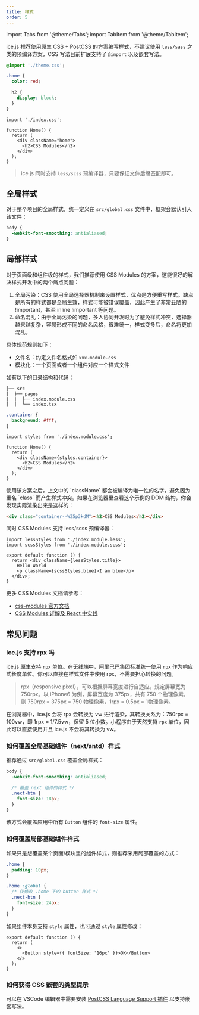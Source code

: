 ```yaml
---
title: 样式
order: 5
---
```

import Tabs from '@theme/Tabs';
import TabItem from '@theme/TabItem';

ice.js 推荐使用原生 CSS + PostCSS 的方案编写样式，不建议使用 `less/sass` 之类的预编译方案，CSS 写法目前扩展支持了 `@import` 以及嵌套写法。

<Tabs>
<TabItem value="css" label="index.css">

```css
@import './theme.css';

.home {
  color: red;

  h2 {
    display: block;
  }
}
```

</TabItem>
<TabItem value="tsx" label="index.tsx">

```tsx
import './index.css';

function Home() {
  return (
    <div className="home">
      <h2>CSS Modules</h2>
    </div>
  );
}
```

</TabItem>
</Tabs>

> ice.js 同时支持 `less/scss` 预编译器，只要保证文件后缀匹配即可。

## 全局样式

对于整个项目的全局样式，统一定义在 `src/global.css` 文件中，框架会默认引入该文件：

```css
body {
  -webkit-font-smoothing: antialiased;
}
```

## 局部样式

对于页面级和组件级的样式，我们推荐使用 CSS Modules 的方案，这能很好的解决样式开发中的两个痛点问题：

1. 全局污染：CSS 使用全局选择器机制来设置样式，优点是方便重写样式。缺点是所有的样式都是全局生效，样式可能被错误覆盖，因此产生了非常丑陋的 !important，甚至 inline !important 等问题。
2. 命名混乱：由于全局污染的问题，多人协同开发时为了避免样式冲突，选择器越来越复杂，容易形成不同的命名风格，很难统一，样式变多后，命名将更加混乱。

具体规范规则如下：

- 文件名：约定文件名格式如 `xxx.module.css`
- 模块化：一个页面或者一个组件对应一个样式文件

如有以下的目录结构和代码：

```
├── src
|  ├── pages
|  |  ├── index.module.css
|  |  └── index.tsx
```

<Tabs>
<TabItem value="css" label="index.module.css">

```css
.container {
  background: #fff;
}
```

</TabItem>
<TabItem value="tsx" label="index.tsx">

```tsx
import styles from './index.module.css';

function Home() {
  return (
    <div className={styles.container}>
      <h2>CSS Modules</h2>
    </div>
  );
}
```

</TabItem>
</Tabs>
使用该方案之后，上文中的 `className` 都会被编译为唯一性的名字，避免因为重名 `class` 而产生样式冲突。如果在浏览器里查看这个示例的 DOM 结构，你会发现实际渲染出来是这样的：

```html
<div class="container--WZ5p3kdM"><h2>CSS Modules</h2></div>
```

同时 CSS Modules 支持 less/scss 预编译器：

```tsx
import lessStyles from './index.module.less';
import scssStyles from './index.module.scss';
 
export default function () {
  return <div className={lessStyles.title}>
    Hello World
    <p className={scssStyles.blue}>I am blue</p>
  </div>;
}
```

更多 CSS Modules 文档请参考：

- [css-modules 官方文档](https://github.com/css-modules/css-modules)
- [CSS Modules 详解及 React 中实践](https://zhuanlan.zhihu.com/p/20495964)

## 常见问题

### ice.js 支持 rpx 吗

ice.js 原生支持 `rpx` 单位。在无线端中，阿里巴巴集团标准统一使用 `rpx` 作为响应式长度单位。你可以直接在样式文件中使用 rpx，不需要担心转换的问题。

> rpx（responsive pixel），可以根据屏幕宽度进行自适应。规定屏幕宽为 750rpx。以 iPhone6 为例，屏幕宽度为 375px，共有 750 个物理像素，则 750rpx = 375px = 750 物理像素，1rpx = 0.5px = 1物理像素。

在浏览器中，ice.js 会将 rpx 会转换为 vw 进行渲染，其转换关系为：750rpx = 100vw，即 1rpx = 1/7.5vw，保留 5 位小数。小程序由于天然支持 `rpx` 单位，因此可以直接使用并且 ice.js 不会将其转换为 vw。

### 如何覆盖全局基础组件（next/antd）样式

推荐通过 `src/global.css` 覆盖全局样式：

```css title="src/global.css"
body {
  -webkit-font-smoothing: antialiased;

  /* 覆盖 next 组件的样式 */
  .next-btn {
    font-size: 18px;
  }
}
```

该方式会覆盖应用中所有 `Button` 组件的 `font-size` 属性。

### 如何覆盖局部基础组件样式

如果只是想覆盖某个页面/模块里的组件样式，则推荐采用局部覆盖的方式：

```css title="./pages/Home/index.module.css"
.home {
  padding: 10px;
}

.home :global {
  /* 仅修改 .home 下的 button 样式 */
  .next-btn {
    font-size: 24px;
  }
}
```

如果组件本身支持 `style` 属性，也可通过 `style` 属性修改：

```tsx title="./pages/Home/index.tsx"
export default function () {
  return (
    <>
      <Button style={{ fontSize: '16px' }}>OK</Button>
    </>
  );
}
```

### 如何获得 CSS 嵌套的类型提示

可以在 VSCode 编辑器中需要安装 [PostCSS Language Support 插件](https://marketplace.visualstudio.com/items?itemName=csstools.postcss) 以支持嵌套写法。
